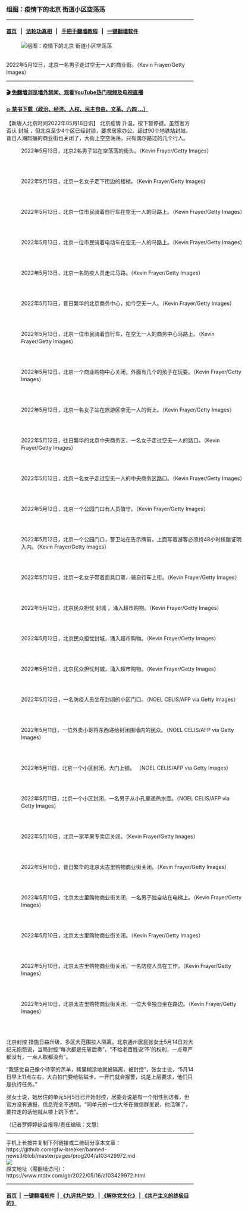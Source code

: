### 组图：疫情下的北京 街道小区空荡荡
------------------------

#### [首页](https://github.com/gfw-breaker/banned-news3/blob/master/README.md) &nbsp;&nbsp;|&nbsp;&nbsp; [法轮功真相](https://github.com/begood0513/basic/blob/master/README.md)  &nbsp;&nbsp;|&nbsp;&nbsp; [手把手翻墙教程](https://github.com/gfw-breaker/guides/wiki)  &nbsp;&nbsp;|&nbsp;&nbsp; [一键翻墙软件](https://github.com/gfw-breaker/nogfw/blob/master/README.md)  



<div><div class="featured_image">
 <figure>
  <img alt="组图：疫情下的北京 街道小区空荡荡" src="https://i.ntdtv.com/assets/uploads/2022/05/GettyImages-1397072813-1-800x450.jpg"/>
 </figure><br/>
 <span class="caption">
  2022年5月12日，北京一名男子走过空无一人的商业街。（Kevin Frayer/Getty Images）
 </span>
</div>
</div><hr/>

#### [ 🎬  免翻墙浏览墙外禁闻、观看YouTube热门视频及电视直播](https://github.com/gfw-breaker/HelloWorld)

#### [ 💥  禁书下载（政治、经济、人权、民主自由、文革、六四 ...）](https://github.com/gfw-breaker/books/blob/master/README.md)

<div><div class="post_content" itemprop="articleBody">
 <p>
  【新唐人北京时间2022年05月16日讯】
  <ok href="https://www.ntdtv.com/gb/北京疫情.htm">
   北京疫情
  </ok>
  升温，按下暂停键。虽然官方否认
  <ok href="https://www.ntdtv.com/gb/封城.htm">
   封城
  </ok>
  ，但北京至少4个区已经封锁，要求居家办公。超过90个地铁站封站，昔日人潮熙攘的商业街也关闭了，大街上空空荡荡，只有偶尔路过的几个行人。
 </p>
 <figure class="wp-caption alignnone" id="attachment_103429974" style="width: 600px">
  <img alt="" class="size-medium wp-image-103429974" src="https://i.ntdtv.com/assets/uploads/2022/05/gettyimages-1397136017-612x612-600x399.jpg">
   <br/><figcaption class="wp-caption-text">
    2022年5月13日，北京2名男子站在空荡荡的街头。（Kevin Frayer/Getty Images）
   </figcaption><br/>
  </img>
 </figure><br/>
 <figure class="wp-caption alignnone" id="attachment_103429975" style="width: 600px">
  <img alt="" class="size-medium wp-image-103429975" src="https://i.ntdtv.com/assets/uploads/2022/05/gettyimages-1397136013-612x612-600x394.jpg">
   <br/><figcaption class="wp-caption-text">
    2022年5月13日，北京一名女子走下街边的楼梯。（Kevin Frayer/Getty Images)
   </figcaption><br/>
  </img>
 </figure><br/>
 <figure class="wp-caption alignnone" id="attachment_103429979" style="width: 600px">
  <img alt="" class="size-medium wp-image-103429979" src="https://i.ntdtv.com/assets/uploads/2022/05/gettyimages-1397072785-612x612-600x399.jpg"/>
  <br/><figcaption class="wp-caption-text">
   2022年5月13日，北京一位市民骑着自行车在空无一人的马路上。（Kevin Frayer/Getty Images）
  </figcaption><br/>
 </figure><br/>
 <figure class="wp-caption alignnone" id="attachment_103429991" style="width: 600px">
  <img alt="" class="size-medium wp-image-103429991" src="https://i.ntdtv.com/assets/uploads/2022/05/gettyimages-1396895148-612x612-600x400.jpg"/>
  <br/><figcaption class="wp-caption-text">
   2022年5月13日，北京一位市民骑着电动车在空无一人的马路上。（Kevin Frayer/Getty Images）
  </figcaption><br/>
 </figure><br/>
 <figure class="wp-caption alignnone" id="attachment_103429982" style="width: 600px">
  <img alt="" class="size-medium wp-image-103429982" src="https://i.ntdtv.com/assets/uploads/2022/05/gettyimages-1397062355-612x612-600x407.jpg"/>
  <br/><figcaption class="wp-caption-text">
   2022年5月13日，北京一名防疫人员走过马路。（Kevin Frayer/Getty Images）
  </figcaption><br/>
 </figure><br/>
 <figure class="wp-caption alignnone" id="attachment_103429993" style="width: 600px">
  <img alt="" class="size-medium wp-image-103429993" src="https://i.ntdtv.com/assets/uploads/2022/05/gettyimages-1396894390-612x612-600x395.jpg"/>
  <br/><figcaption class="wp-caption-text">
   2022年5月13日，昔日繁华的北京商务中心，如今空无一人。（Kevin Frayer/Getty Images）
  </figcaption><br/>
 </figure><br/>
 <figure class="wp-caption alignnone" id="attachment_103429994" style="width: 600px">
  <img alt="" class="size-medium wp-image-103429994" src="https://i.ntdtv.com/assets/uploads/2022/05/gettyimages-1396894388-612x612-600x399.jpg"/>
  <br/><figcaption class="wp-caption-text">
   2022年5月13日，北京一位市民骑着自行车，在空无一人的商务中心马路上。（Kevin Frayer/Getty Images）
  </figcaption><br/>
 </figure><br/>
 <figure class="wp-caption alignnone" id="attachment_103429980" style="width: 600px">
  <img alt="" class="size-medium wp-image-103429980" src="https://i.ntdtv.com/assets/uploads/2022/05/gettyimages-1397072715-612x612-600x396.jpg"/>
  <br/><figcaption class="wp-caption-text">
   2022年5月12日，北京一个商业购物中心关闭，外面有几个的孩子在玩耍。（Kevin Frayer/Getty Images）
  </figcaption><br/>
 </figure><br/>
 <figure class="wp-caption alignnone" id="attachment_103429983" style="width: 600px">
  <img alt="" class="size-medium wp-image-103429983" src="https://i.ntdtv.com/assets/uploads/2022/05/gettyimages-1396946267-612x612-600x399.jpg"/>
  <br/><figcaption class="wp-caption-text">
   2022年5月12日，北京一名女子站在旅游区空无一人的街上。（Kevin Frayer/Getty Images）
  </figcaption><br/>
 </figure><br/>
 <figure class="wp-caption alignnone" id="attachment_103429984" style="width: 600px">
  <img alt="" class="size-medium wp-image-103429984" src="https://i.ntdtv.com/assets/uploads/2022/05/gettyimages-1396945402-612x612-600x401.jpg"/>
  <br/><figcaption class="wp-caption-text">
   2022年5月12日，往日繁华的北京中央商务区，一名女子走过空无一人的路口。（Kevin Frayer/Getty Images）
  </figcaption><br/>
 </figure><br/>
 <figure class="wp-caption alignnone" id="attachment_103429985" style="width: 600px">
  <img alt="" class="size-medium wp-image-103429985" src="https://i.ntdtv.com/assets/uploads/2022/05/gettyimages-1396945401-612x612-600x399.jpg"/>
  <br/><figcaption class="wp-caption-text">
   2022年5月12日，北京一名女子走过空无一人的中央商务区路口。（Kevin Frayer/Getty Images）
  </figcaption><br/>
 </figure><br/>
 <figure class="wp-caption alignnone" id="attachment_103429986" style="width: 600px">
  <img alt="" class="size-medium wp-image-103429986" src="https://i.ntdtv.com/assets/uploads/2022/05/gettyimages-1396897594-612x612-600x405.jpg"/>
  <br/><figcaption class="wp-caption-text">
   2022年5月12日，北京一个公园门口有人员值守。（Kevin Frayer/Getty Images）
  </figcaption><br/>
 </figure><br/>
 <figure class="wp-caption alignnone" id="attachment_103429987" style="width: 600px">
  <img alt="" class="size-medium wp-image-103429987" src="https://i.ntdtv.com/assets/uploads/2022/05/gettyimages-1396896423-612x612-600x414.jpg"/>
  <br/><figcaption class="wp-caption-text">
   2022年5月12日，北京一个公园门口，警卫站在告示牌前，上面写着游客必须持48小时核酸证明入内。（Kevin Frayer/Getty Images）
  </figcaption><br/>
 </figure><br/>
 <figure class="wp-caption alignnone" id="attachment_103429988" style="width: 600px">
  <img alt="" class="size-medium wp-image-103429988" src="https://i.ntdtv.com/assets/uploads/2022/05/gettyimages-1396896415-612x612-600x412.jpg"/>
  <br/><figcaption class="wp-caption-text">
   2022年5月12日，北京一名女子带着面具口罩，骑自行车上街。（Kevin Frayer/Getty Images）
  </figcaption><br/>
 </figure><br/>
 <figure class="wp-caption alignnone" id="attachment_103429989" style="width: 600px">
  <img alt="" class="size-medium wp-image-103429989" src="https://i.ntdtv.com/assets/uploads/2022/05/gettyimages-1396895567-612x612-600x429.jpg"/>
  <br/><figcaption class="wp-caption-text">
   2022年5月12日，北京民众担忧
   <ok href="https://www.ntdtv.com/gb/封城.htm">
    封城
   </ok>
   ，涌入超市购物。（Kevin Frayer/Getty Images）
  </figcaption><br/>
 </figure><br/>
 <figure class="wp-caption alignnone" id="attachment_103429990" style="width: 600px">
  <img alt="" class="size-medium wp-image-103429990" src="https://i.ntdtv.com/assets/uploads/2022/05/gettyimages-1396895150-612x612-600x392.jpg"/>
  <br/><figcaption class="wp-caption-text">
   2022年5月12日，北京民众担忧封城，涌入超市购物。（Kevin Frayer/Getty Images）
  </figcaption><br/>
 </figure><br/>
 <figure class="wp-caption alignnone" id="attachment_103429992" style="width: 600px">
  <img alt="" class="size-medium wp-image-103429992" src="https://i.ntdtv.com/assets/uploads/2022/05/gettyimages-1396894443-612x612-600x405.jpg"/>
  <br/><figcaption class="wp-caption-text">
   2022年5月12日，北京民众担忧封城，涌入超市购物。（Kevin Frayer/Getty Images）
  </figcaption><br/>
 </figure><br/>
 <figure class="wp-caption alignnone" id="attachment_103430001" style="width: 600px">
  <img alt="" class="size-medium wp-image-103430001" src="https://i.ntdtv.com/assets/uploads/2022/05/gettyimages-1240613334-612x612-600x399.jpg"/>
  <br/><figcaption class="wp-caption-text">
   2022年5月12日，一名防疫人员坐在封闭的小区门口。（NOEL CELIS/AFP via Getty Images）
  </figcaption><br/>
 </figure><br/>
 <figure class="wp-caption alignnone" id="attachment_103430002" style="width: 600px">
  <img alt="" class="size-medium wp-image-103430002" src="https://i.ntdtv.com/assets/uploads/2022/05/gettyimages-1240591890-612x612-1-600x399.jpg"/>
  <br/><figcaption class="wp-caption-text">
   2022年5月11日，一位外卖小哥将东西递给封闭围墙内的民众。（NOEL CELIS/AFP via Getty Images）
  </figcaption><br/>
 </figure><br/>
 <figure class="wp-caption alignnone" id="attachment_103430003" style="width: 600px">
  <img alt="" class="size-medium wp-image-103430003" src="https://i.ntdtv.com/assets/uploads/2022/05/gettyimages-1240591845-612x612-600x399.jpg"/>
  <br/><figcaption class="wp-caption-text">
   2022年5月11日，北京一个小区封闭，大门上锁。 （NOEL CELIS/AFP via Getty Images）
  </figcaption><br/>
 </figure><br/>
 <figure class="wp-caption alignnone" id="attachment_103430004" style="width: 600px">
  <img alt="" class="size-medium wp-image-103430004" src="https://i.ntdtv.com/assets/uploads/2022/05/gettyimages-1240591576-612x612-600x399.jpg"/>
  <br/><figcaption class="wp-caption-text">
   2022年5月11日，北京一个小区封闭，一名男子从小孔里递热水壶。（NOEL CELIS/AFP via Getty Images）
  </figcaption><br/>
 </figure><br/>
 <figure class="wp-caption alignnone" id="attachment_103429995" style="width: 600px">
  <img alt="" class="size-medium wp-image-103429995" src="https://i.ntdtv.com/assets/uploads/2022/05/gettyimages-1396521993-612x612-600x395.jpg"/>
  <br/><figcaption class="wp-caption-text">
   2022年5月10日，北京一家苹果专卖店关闭。（Kevin Frayer/Getty Images）
  </figcaption><br/>
 </figure><br/>
 <figure class="wp-caption alignnone" id="attachment_103429996" style="width: 600px">
  <img alt="" class="size-medium wp-image-103429996" src="https://i.ntdtv.com/assets/uploads/2022/05/gettyimages-1396521972-612x612-600x407.jpg"/>
  <br/><figcaption class="wp-caption-text">
   2022年5月10日，昔日繁华的北京太古里购物商业街关闭。（Kevin Frayer/Getty Images）
  </figcaption><br/>
 </figure><br/>
 <figure class="wp-caption alignnone" id="attachment_103429997" style="width: 600px">
  <img alt="" class="size-medium wp-image-103429997" src="https://i.ntdtv.com/assets/uploads/2022/05/gettyimages-1396521967-612x612-600x399.jpg"/>
  <br/><figcaption class="wp-caption-text">
   2022年5月10日，北京太古里购物商业街关闭，一名男子独自站在电梯上。（Kevin Frayer/Getty Images）
  </figcaption><br/>
 </figure><br/>
 <figure class="wp-caption alignnone" id="attachment_103429998" style="width: 600px">
  <img alt="" class="size-medium wp-image-103429998" src="https://i.ntdtv.com/assets/uploads/2022/05/gettyimages-1396521965-612x612-600x404.jpg"/>
  <br/><figcaption class="wp-caption-text">
   2022年5月10日，北京太古里购物商业街关闭。（Kevin Frayer/Getty Images）
  </figcaption><br/>
 </figure><br/>
 <figure class="wp-caption alignnone" id="attachment_103429999" style="width: 600px">
  <img alt="" class="size-medium wp-image-103429999" src="https://i.ntdtv.com/assets/uploads/2022/05/gettyimages-1396521937-612x612-600x416.jpg"/>
  <br/><figcaption class="wp-caption-text">
   2022年5月10日，北京太古里购物商业街关闭，一名防疫人员在工作。（Kevin Frayer/Getty Images）
  </figcaption><br/>
 </figure><br/>
 <figure class="wp-caption alignnone" id="attachment_103430000" style="width: 600px">
  <img alt="" class="size-medium wp-image-103430000" src="https://i.ntdtv.com/assets/uploads/2022/05/gettyimages-1396521933-612x612-600x406.jpg"/>
  <br/><figcaption class="wp-caption-text">
   2022年5月10日，北京太古里购物商业街关闭，一位大爷独自坐在路边。（Kevin Frayer/Getty Images）
  </figcaption><br/>
 </figure><br/>
 <p>
  <ok href="https://www.ntdtv.com/gb/北京封控.htm">
   北京封控
  </ok>
  措施日益升级，多区大范围拉人隔离。北京通州居民张女士5月14日对大纪元抱怨说，当局封控“每次都是先斩后奏”，“不给老百姓说‘不’的权利，一点尊严都没有，一点人权都没有”。
 </p>
 <p>
  “我感觉自己像个待宰的羔羊，稀里糊涂地就被隔离，被封控”，张女士说，“5月14日早上11点左右，大白拍门要给贴磁卡，一开门就会报警，说是上层要求，他们只是执行任务。”
 </p>
 <p>
  张女士说，她居住的单元5月5日已开始封控，居委会说是有一个阳性到访者，但官方没有通报，信息完全不透明。“同单元的一位大爷在微信群里说，他活够了，要拉走的话他就从楼上跳下去”。
  <div class="video_fit_container epoch_player">
   <div class="player-container" data-id="player-d3440349-aae4-4794-97ec-908012f3ab2a" id="player-container-d3440349-aae4-4794-97ec-908012f3ab2a">
   </div>
  </div>
  <script src="//vs1.youmaker.com/assets/player/d3440349-aae4-4794-97ec-908012f3ab2a?r=16x9&amp;d=176&amp;cat=news/prog204/prog1134&amp;api=7&amp;logo=true&amp;url=https%3A%2F%2Fwww.ntdtv.com%2Fgb%2F2022%2F05%2F16%2Fa103429972.html">
  </script>
 </p>
 <p>
  （记者罗婷婷综合报导/责任编辑：文慧）
 </p>
 <div class="single_ad">
 </div>
</div>
</div>
<hr/>
手机上长按并复制下列链接或二维码分享本文章：<br/>
https://github.com/gfw-breaker/banned-news3/blob/master/pages/prog204/a103429972.md <br/>
<a href='https://github.com/gfw-breaker/banned-news3/blob/master/pages/prog204/a103429972.md'><img src='https://github.com/gfw-breaker/banned-news3/blob/master/pages/prog204/a103429972.md.png'/></a> <br/>
原文地址（需翻墙访问）：https://www.ntdtv.com/gb/2022/05/16/a103429972.html


------------------------
#### [首页](https://github.com/gfw-breaker/banned-news3/blob/master/README.md) &nbsp;|&nbsp; [一键翻墙软件](https://github.com/gfw-breaker/nogfw/blob/master/README.md) &nbsp;| [《九评共产党》](https://github.com/gfw-breaker/9ping.md/blob/master/README.md#九评之一评共产党是什么) | [《解体党文化》](https://github.com/gfw-breaker/jtdwh.md/blob/master/README.md) | [《共产主义的终极目的》](https://github.com/gfw-breaker/gczydzjmd.md/blob/master/README.md)


<img src='http://gfw-breaker.win/banned-news3/pages/prog204/a103429972.md' width='0px' height='0px'/>